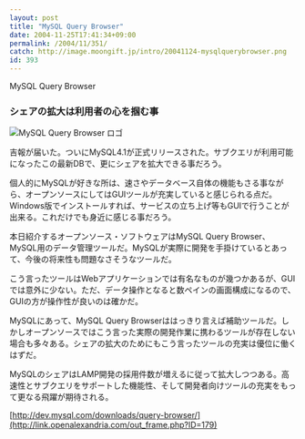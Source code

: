 ```yaml
---
layout: post
title: "MySQL Query Browser"
date: 2004-11-25T17:41:34+09:00
permalink: /2004/11/351/
catch: http://image.moongift.jp/intro/20041124-mysqlquerybrowser.png
id: 393
---
```

MySQL Query Browser  
<!--more-->

### シェアの拡大は利用者の心を掴む事
  

![MySQL Query Browser ロゴ](http://image.moongift.jp/intro/20041124-mysqlquerybrowser.png "MySQL Query Browser ロゴ")

  

吉報が届いた。ついにMySQL4.1が正式リリースされた。サブクエリが利用可能になったこの最新DBで、更にシェアを拡大できる事だろう。

  

個人的にMySQLが好きな所は、速さやデータベース自体の機能もさる事ながら、オープンソースにしてはGUIツールが充実していると感じられる点だ。Windows版でインストールすれば、サービスの立ち上げ等もGUIで行うことが出来る。これだけでも身近に感じる事だろう。

  

本日紹介するオープンソース・ソフトウェアはMySQL Query Browser、MySQL用のデータ管理ツールだ。MySQLが実際に開発を手掛けているとあって、今後の将来性も問題なさそうなツールだ。

  

こう言ったツールはWebアプリケーションでは有名なものが幾つかあるが、GUIでは意外に少ない。ただ、データ操作となると数ペインの画面構成になるので、GUIの方が操作性が良いのは確かだ。

  

MySQLにあって、MySQL Query Browserははっきり言えば補助ツールだ。しかしオープンソースではこう言った実際の開発作業に携わるツールが存在しない場合も多々ある。シェアの拡大のためにもこう言ったツールの充実は優位に働くはずだ。

  

MySQLのシェアはLAMP開発の採用件数が増えるに従って拡大しつつある。高速性とサブクエリをサポートした機能性、そして開発者向けツールの充実をもって更なる飛躍が期待される。

  

[http://dev.mysql.com/downloads/query-browser/](http://link.openalexandria.com/out_frame.php?ID=179)

